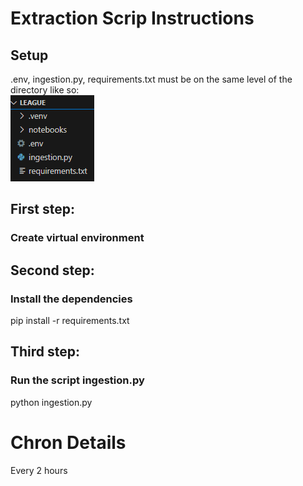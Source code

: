 # Extraction Scrip Instructions

## Setup
.env, ingestion.py, requirements.txt must be on the same level of the directory like so:\
![folder](./images/formating.png)


## First step:
### Create virtual environment

## Second step:
### Install the dependencies

pip install -r requirements.txt

## Third step:
### Run the script ingestion.py

python ingestion.py


# Chron Details

Every 2 hours